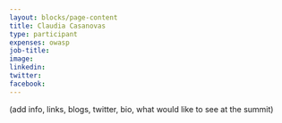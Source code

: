 ```yaml
---
layout: blocks/page-content
title: Claudia Casanovas
type: participant
expenses: owasp
job-title:
image: 
linkedin:
twitter:
facebook:
---
```


(add info, links, blogs, twitter, bio, what would like to see at the summit)
